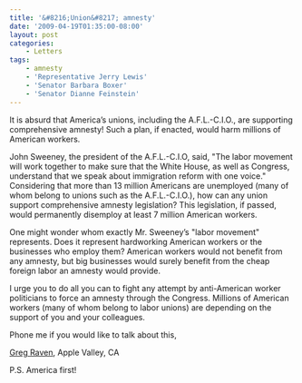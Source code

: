 ```yaml
---
title: '&#8216;Union&#8217; amnesty'
date: '2009-04-19T01:35:00-08:00'
layout: post
categories:
    - Letters
tags:
    - amnesty
    - 'Representative Jerry Lewis'
    - 'Senator Barbara Boxer'
    - 'Senator Dianne Feinstein'
---
```


It is absurd that America’s unions, including the A.F.L.-C.I.O., are supporting comprehensive amnesty! Such a plan, if enacted, would harm millions of American workers.  
  
John Sweeney, the president of the A.F.L.-C.I.O, said, "The labor movement will work together to make sure that the White House, as well as Congress, understand that we speak about immigration reform with one voice." Considering that more than 13 million Americans are unemployed (many of whom belong to unions such as the A.F.L.-C.I.O.), how can any union support comprehensive amnesty legislation? This legislation, if passed, would permanently disemploy at least 7 million American workers.

One might wonder whom exactly Mr. Sweeney’s "labor movement" represents. Does it represent hardworking American workers or the businesses who employ them? American workers would not benefit from any amnesty, but big businesses would surely benefit from the cheap foreign labor an amnesty would provide.

I urge you to do all you can to fight any attempt by anti-American worker politicians to force an amnesty through the Congress. Millions of American workers (many of whom belong to labor unions) are depending on the support of you and your colleagues.

Phone me if you would like to talk about this,

[Greg Raven](https://www.gregraven.org), Apple Valley, CA

P.S. America first!